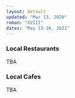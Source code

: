 ```yaml
---
layout: default
updated: "Mar 13, 2020"
roman: "XVIII"
dates: "May 13-16, 2021"
---
```






### Local Restaurants

TBA




### Local Cafes

TBA
